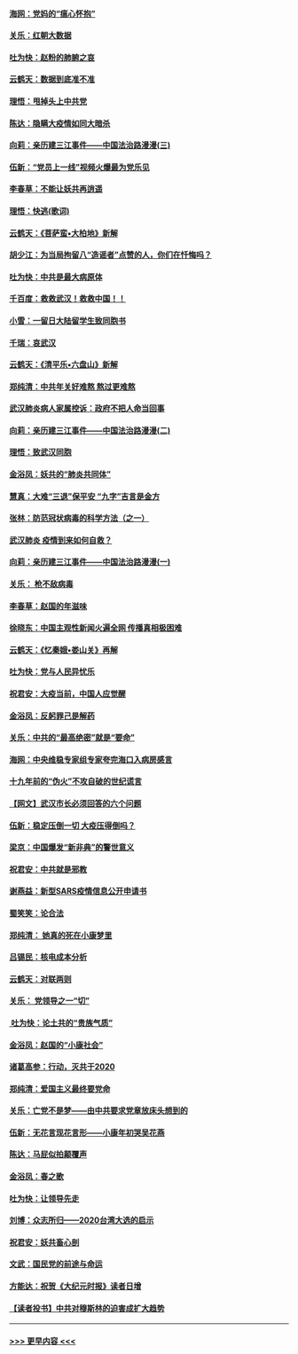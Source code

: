 #### [海网：党妈的“瘟心怀抱”](../pages/nsc993/n11840740.md?t=02032002) 
#### [关乐：红朝大数据](../pages/nsc993/n11840675.md?t=02032002) 
#### [吐为快：赵粉的肺腑之哀](../pages/nsc993/n11840618.md?t=02032002) 
#### [云鹤天：数据到底准不准](../pages/nsc993/n11840325.md?t=02032002) 
#### [理悟：甩掉头上中共党](../pages/nsc993/n11838826.md?t=02032002) 
#### [陈达：隐瞒大疫情如同大暗杀](../pages/nsc993/n11838771.md?t=02032002) 
#### [向莉：亲历建三江事件——中国法治路漫漫(三)](../pages/nsc993/n11831825.md?t=02032002) 
#### [伍新：“党员上一线”视频火爆最为党乐见](../pages/nsc993/n11838200.md?t=02032002) 
#### [李春草：不能让妖共再逍遥](../pages/nsc993/n11838102.md?t=02032002) 
#### [理悟：快逃(歌词)](../pages/nsc993/n11838083.md?t=02032002) 
#### [云鹤天：《菩萨蛮▪大柏地》新解](../pages/nsc993/n11838059.md?t=02032002) 
#### [胡少江：为当局拘留八“造谣者”点赞的人，你们在忏悔吗？](../pages/nsc993/n11836801.md?t=02032002) 
#### [吐为快：中共是最大病原体](../pages/nsc993/n11836748.md?t=02032002) 
#### [千百度：救救武汉！救救中国！！](../pages/nsc993/n11836145.md?t=02032002) 
#### [小雪：一留日大陆留学生致同胞书](../pages/nsc993/n11834624.md?t=02032002) 
#### [千瑞：哀武汉](../pages/nsc993/n11833647.md?t=02032002) 
#### [云鹤天：《清平乐▪六盘山》新解](../pages/nsc993/n11833611.md?t=02032002) 
#### [郑纯清：中共年关好难熬 熬过更难熬](../pages/nsc993/n11833489.md?t=02032002) 
#### [武汉肺炎病人家属控诉：政府不把人命当回事](../pages/nsc993/n11833205.md?t=02032002) 
#### [向莉：亲历建三江事件——中国法治路漫漫(二)](../pages/nsc993/n11829102.md?t=02032002) 
#### [理悟：致武汉同胞](../pages/nsc993/n11831522.md?t=02032002) 
#### [金浴凤：妖共的“肺炎共同体”](../pages/nsc993/n11829448.md?t=02032002) 
#### [慧真：大难“三退”保平安 “九字”吉言是金方](../pages/nsc993/n11829501.md?t=02032002) 
#### [张林：防范冠状病毒的科学方法（之一）](../pages/nsc993/n11828618.md?t=02032002) 
#### [武汉肺炎 疫情到来如何自救？](../pages/nsc993/n11827632.md?t=02032002) 
#### [向莉：亲历建三江事件——中国法治路漫漫(一)](../pages/nsc993/n11827190.md?t=02032002) 
#### [关乐： 枪不敌病毒](../pages/nsc993/n11826746.md?t=02032002) 
#### [李春草：赵国的年滋味](../pages/nsc993/n11826321.md?t=02032002) 
#### [徐晓东：中国主观性新闻火遍全网 传播真相极困难](../pages/nsc993/n11826508.md?t=02032002) 
#### [云鹤天：《忆秦娥▪娄山关》再解](../pages/nsc993/n11824682.md?t=02032002) 
#### [吐为快：党与人民异忧乐](../pages/nsc993/n11824660.md?t=02032002) 
#### [祝君安：大疫当前，中国人应觉醒](../pages/nsc993/n11821946.md?t=02032002) 
#### [金浴凤：反躬罪己是解药](../pages/nsc993/n11820280.md?t=02032002) 
#### [关乐：中共的“最高绝密”就是“要命”](../pages/nsc993/n11816946.md?t=02032002) 
#### [海网：中央维稳专家组专家夸完海口入病房感言](../pages/nsc993/n11815138.md?t=02032002) 
#### [十九年前的“伪火”不攻自破的世纪谎言](../pages/nsc993/n11813238.md?t=02032002) 
#### [【网文】武汉市长必须回答的六个问题](../pages/nsc993/n11813848.md?t=02032002) 
#### [伍新：稳定压倒一切 大疫压得倒吗？](../pages/nsc993/n11812634.md?t=02032002) 
#### [梁京：中国爆发“新非典”的警世意义](../pages/nsc993/n11812554.md?t=02032002) 
#### [祝君安：中共就是邪教](../pages/nsc993/n11812431.md?t=02032002) 
#### [谢燕益：新型SARS疫情信息公开申请书](../pages/nsc993/n11808840.md?t=02032002) 
#### [蜀笑笑：论合法](../pages/nsc993/n11808064.md?t=02032002) 
#### [郑纯清： 她真的死在小康梦里](../pages/nsc993/n11806623.md?t=02032002) 
#### [吕锡民：核电成本分析](../pages/nsc993/n11806284.md?t=02032002) 
#### [云鹤天：对联两则](../pages/nsc993/n11805957.md?t=02032002) 
#### [关乐： 党领导之一“切”](../pages/nsc993/n11804505.md?t=02032002) 
#### [ 吐为快：论土共的“贵族气质”](../pages/nsc993/n11804490.md?t=02032002) 
#### [金浴凤：赵国的“小康社会”](../pages/nsc993/n11804452.md?t=02032002) 
#### [诸葛高参：行动，灭共于2020](../pages/nsc993/n11804120.md?t=02032002) 
#### [郑纯清：爱国主义最终要党命](../pages/nsc993/n11802197.md?t=02032002) 
#### [关乐：亡党不是梦——由中共要求党章放床头想到的](../pages/nsc993/n11802156.md?t=02032002) 
#### [伍新：无花言现花言形——小康年初哭吴花燕](../pages/nsc993/n11800044.md?t=02032002) 
#### [陈达：马屁似拍颠覆声](../pages/nsc993/n11800010.md?t=02032002) 
#### [金浴凤：春之歌](../pages/nsc993/n11797687.md?t=02032002) 
#### [吐为快：让领导先走](../pages/nsc993/n11797512.md?t=02032002) 
#### [刘博：众志所归——2020台湾大选的启示](../pages/nsc993/n11796878.md?t=02032002) 
#### [祝君安：妖共畜心剖](../pages/nsc993/n11794273.md?t=02032002) 
#### [文武：国民党的前途与命运](../pages/nsc993/n11794198.md?t=02032002) 
#### [方能达：祝贺《大纪元时报》读者日增](../pages/nsc993/n11793807.md?t=02032002) 
#### [【读者投书】中共对穆斯林的迫害成扩大趋势](../pages/nsc993/n11791371.md?t=02032002) 

----
#### [ >>> 更早内容 <<< ](../indexes/nsc993-earlier.md)
